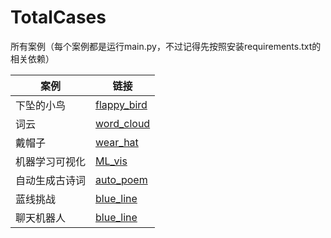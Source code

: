 # TotalCases
所有案例（每个案例都是运行main.py，不过记得先按照安装requirements.txt的相关依赖）

|  案例   | 链接  |
|  ----  | ----  |
| 下坠的小鸟  | [flappy_bird](https://github.com/caiyilian/TotalCases/tree/main/flappy_bird) |
| 词云  | [word_cloud](https://github.com/caiyilian/TotalCases/tree/main/word_cloud) |
| 戴帽子  | [wear_hat](https://github.com/caiyilian/TotalCases/tree/main/wear_hat) |
| 机器学习可视化  | [ML_vis](https://github.com/caiyilian/TotalCases/tree/main/ML_vis) |
| 自动生成古诗词  | [auto_poem](https://github.com/caiyilian/TotalCases/tree/main/auto_poem) |
| 蓝线挑战  | [blue_line](https://github.com/caiyilian/TotalCases/tree/main/blue_line) |
| 聊天机器人  | [blue_line](https://github.com/caiyilian/TotalCases/tree/main/chatbot) |
